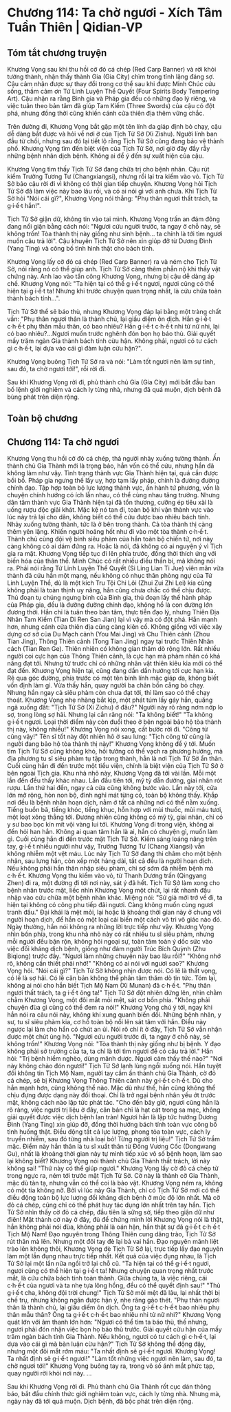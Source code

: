 # Chương 114: Ta chờ ngươi - Xích Tâm Tuần Thiên | Qidian-VP

## Tóm tắt chương truyện

Khương Vọng sau khi thu hồi cờ đỏ cá chép (Red Carp Banner) và rời khỏi tường thành, nhận thấy thành Gia (Gia City) chìm trong tĩnh lặng đáng sợ. Cậu cảm nhận được sự thay đổi trong cơ thể sau khi được Minh Chúc cứu sống, thầm cảm ơn Tứ Linh Luyện Thể Quyết (Four Spirits Body Tempering Art). Cậu nhận ra rằng Binh gia và Pháp gia đều có những đạo lý riêng, và việc tuân theo bản tâm đã giúp Tam Kiếm (Three Swords) của cậu có đột phá, nhưng đồng thời cũng khiến cánh cửa thiên địa thêm vững chắc.

Trên đường đi, Khương Vọng bắt gặp một tên lính da giáp định bỏ chạy, cậu dễ dàng bắt được và hỏi về nơi ở của Tịch Tử Sở (Xi Zishu). Người lính ban đầu từ chối, nhưng sau đó lại tiết lộ rằng Tịch Tử Sở cũng đang bảo vệ thành phố. Khương Vọng tìm đến biệt viện của Tịch Tử Sở, nơi giờ đây đầy rẫy những bệnh nhân dịch bệnh. Không ai để ý đến sự xuất hiện của cậu.

Khương Vọng tìm thấy Tịch Tử Sở đang chữa trị cho bệnh nhân. Cậu rút kiếm Trường Tương Tư (Changxiangsi), nhưng rồi lại tra kiếm vào vỏ. Tịch Tử Sở bảo cậu rời đi vì không có thời gian tiếp chuyện. Khương Vọng hỏi Tịch Tử Sở đã làm việc này bao lâu rồi, và có ai nói gì với anh chưa. Khi Tịch Tử Sở hỏi "Nói cái gì?", Khương Vọng nói thẳng: "Phụ thân ngươi thất trách, ta g·i·ế·t hắn!".

Tịch Tử Sở giận dữ, không tin vào tai mình. Khương Vọng trấn an đám đông đang nổi giận bằng cách nói: "Ngươi cứu người trước, ta ngay ở chỗ này, sẽ không trốn! Tòa thành thị này giống như sinh bệnh... ta chính là tới tìm ngươi muốn câu trả lời". Cậu khuyên Tịch Tử Sở nên xin giúp đỡ từ Dương Đình (Yang Ting) và công bố tình hình thật cho bách tính.

Khương Vọng lấy cờ đỏ cá chép (Red Carp Banner) ra và ném cho Tịch Tử Sở, nói rằng nó có thể giúp anh. Tịch Tử Sở càng thêm phẫn nộ khi thấy vật chứng này. Anh lao vào tấn công Khương Vọng, nhưng bị cậu dễ dàng áp chế. Khương Vọng nói: "Ta hiện tại có thể g·i·ế·t ngươi, ngươi cũng có thể hiện tại g·i·ế·t ta! Nhưng khi trước chuyện quan trọng nhất, là cứu chữa toàn thành bách tính...".

Tịch Tử Sở thề sẽ báo thù, nhưng Khương Vọng đáp lại bằng một tràng chất vấn: "Phụ thân ngươi thân là thành chủ, lại giấu diếm ôn dịch. Hắn g·i·ế·t c·h·ế·t phụ thân mẫu thân, có bao nhiêu? Hắn g·i·ế·t c·h·ế·t nhi tử nữ nhi, lại có bao nhiêu?...Ngươi muốn trước nghênh đón bọn họ báo thù. Giải quyết mấy trăm ngàn Gia thành bách tính cừu hận. Không phải, ngươi có tư cách gì c·h·ế·t, lại dựa vào cái gì đàm luận cừu hận?".

Khương Vọng buông Tịch Tử Sở ra và nói: "Làm tốt ngươi nên làm sự tình, sau đó, ta chờ ngươi tới!", rồi rời đi.

Sau khi Khương Vọng rời đi, phủ thành chủ Gia (Gia City) mới bắt đầu ban bố lệnh giới nghiêm và cách ly từng nhà, nhưng đã quá muộn, dịch bệnh đã bùng phát trên diện rộng.

## Toàn bộ chương

## Chương 114: Ta chờ ngươi

Khương Vọng thu hồi cờ đỏ cá chép, thả người nhảy xuống tường thành.
Ấn thành chủ Gia Thành mới là trọng bảo, hắn vốn có thể cứu, nhưng hắn đã không làm như vậy.
Tình trạng thành vực Gia Thành hiện tại, quá cần được bồi bổ.
Pháp gia ngưng thế lấy uy, hợp tạm lấy pháp, chính là đường đường chính đạo.
Tập hợp toàn bộ lực lượng thành vực, ấn hành tứ phương, vốn là chuyện chính hướng có ích lẫn nhau, có thể cùng nhau tăng trưởng.
Nhưng dân tâm thành vực Gia Thành hiện tại đã tổn thương, cưỡng ép tiêu xài là uống rượu độc giải khát.
Mặc kệ nó tan đi, toàn bộ khí vận thành vực vào lúc này trả lại cho dân, không biết có thể cứu được bao nhiêu bách tính.
Nhảy xuống tường thành, tức là ở bên trong thành.
Cả tòa thành thị càng thêm yên lặng.
Khiến người hoảng hốt như đi vào một tòa thành c·h·ế·t.
Thành chủ cùng đội vệ binh siêu phàm của hắn toàn bộ chiến tử, nơi này càng không có ai dám đứng ra.
Hoặc là nói, đã không có ai nguyện ý vì Tịch gia ra mặt.
Khương Vọng tiếp tục đi lên phía trước, đồng thời thích ứng với biến hóa của thân thể.
Minh Chúc có rất nhiều điều thần bí, mà không nói ra.
Phải nói rằng Tứ Linh Luyện Thể Quyết (Si Ling Lian Ti Jue) viên mãn vừa thành đã cứu hắn một mạng, nếu không có nhục thân phòng ngự của Tứ Linh Luyện Thể, dù là một kích Tru Tội Chi Lôi (Zhui Zui Zhi Lei) kia cũng không phải là toàn thịnh uy năng, hắn cũng chưa chắc có thể chịu được.
Thủ đoạn tụ chúng ngưng binh của Binh gia, thủ đoạn lấy thế hành pháp của Pháp gia, đều là đường đường chính đạo, không hổ là con đường lớn đương thời.
Hắn chỉ là tuân theo bản tâm, thực tiễn đạo lý, nhưng Thiên Địa Nhân Tam Kiếm (Tian Di Ren San Jian) lại vì vậy mà có đột phá.
Hắn mạnh hơn, nhưng cánh cửa thiên địa cũng càng kiên cố.
Không giống với việc xây dựng cơ sở của Du Mạch cảnh (You Mai Jing) và Chu Thiên cảnh (Zhou Tian Jing), Thông Thiên cảnh (Tong Tian Jing) ngay tại trước Thiên Nhân cách (Tian Ren Ge).
Thiên nhiên có không gian thăm dò rộng lớn.
Rất nhiều người coi cực hạn của Thông Thiên cảnh, là cực hạn mà phàm nhân có khả năng đạt tới. Nhưng từ trước chỉ có những nhân vật thiên kiêu kia mới có thể đạt đến.
Khương Vọng hiện tại, cũng đang dần dần hướng tới cực hạn kia.
Rẽ qua góc đường, phía trước có một tên binh lính mặc giáp da, không biết vốn định làm gì. Vừa thấy hắn, quay người ba chân bốn cẳng bỏ chạy.
Nhưng hắn ngay cả siêu phàm còn chưa đạt tới, thì làm sao có thể chạy thoát.
Khương Vọng nhẹ nhàng bắt kịp, một phát túm lấy gáy hắn, quăng ngã xuống đất: "Tịch Tử Sở (Xi Zichu) ở đâu?"
Người này rõ ràng nơm nớp lo sợ, trong lòng sợ hãi.
Nhưng lại cắn răng nói: "Ta không biết!"
"Ta không g·i·ế·t ngươi. Loại thời điểm này còn đuổi theo ở bên ngoài bảo hộ tòa thành thị này, không nhiều!" Khương Vọng nói xong, cất bước rời đi.
"Công tử cũng vậy!" Tên sĩ tốt này đột nhiên hô ở sau lưng: "Tịch công tử cũng là người đang bảo hộ tòa thành thị này!"
Khương Vọng không để ý tới.
Muốn tìm Tịch Tử Sở cũng không khó, hồi tưởng có thể vạch ra phương hướng, mà địa phương tu sĩ siêu phàm tụ tập trong thành, hẳn là nơi Tịch Tử Sở ẩn thân.
Cuối cùng hắn đi đến trước một tiểu viện, chính là biệt viện của Tịch Tử Sở ở bên ngoài Tịch gia.
Khu nhà nhỏ này, Khương Vọng đã tới vài lần.
Mỗi một lần đến đều thấy khác nhau.
Lần đầu tiên tới, mỹ tỳ dẫn đường, giai nhân rót rượu.
Lần thứ hai đến, ngay cả cửa cũng không bước vào.
Lần này tới, cửa lớn mở rộng, hòn non bộ, đình nghỉ mát từng có, toàn bộ không thấy.
Khắp nơi đều là bệnh nhân hoạn dịch, nằm ở tất cả những nơi có thể nằm xuống.
Tiếng buồn bã, tiếng khóc, tiếng khục, hỗn hợp với mùi thuốc, mùi máu tươi, một loạt xông thẳng tới.
Đương nhiên cũng không có mỹ tỳ, giai nhân, chỉ có y sư bao bọc kín mít vội vàng lui tới.
Khương Vọng đi trong viện, không ai đến hỏi han hắn.
Không ai quan tâm hắn là ai, hắn có chuyện gì, muốn làm gì.
Cuối cùng hắn đi đến trước mặt Tịch Tử Sở.
Kiếm sáng loáng nâng trên tay, g·i·ế·t nhiều người như vậy, Trường Tương Tư (Chang Xiangsi) vẫn không nhiễm một vệt máu.
Lúc này Tịch Tử Sở đang thi châm cho một bệnh nhân, sau lưng hắn, còn xếp một hàng dài, tất cả đều là người hoạn dịch.
Nếu không phải hắn thân nhập siêu phàm, chỉ sợ sớm đã nhiễm bệnh mà c·h·ế·t.
Khương Vọng thu kiếm vào vỏ, từ Thanh Dương trấn (Qingyang Zhen) đi ra, một đường đi tới nơi này, sát ý đã hết.
Tịch Tử Sở làm xong cho bệnh nhân trước mặt, liếc nhìn Khương Vọng một chút, lại rất nhanh đầu nhập vào cứu chữa một bệnh nhân khác.
Miệng nói: "Sứ giả mời trở về đi, ta hiện tại không có công phu tiếp đãi ngươi. Càng không muốn cùng ngươi tranh đấu."
Đại khái là mệt mỏi, lại hoặc là khoảng thời gian này ở chung với người hoạn dịch, để hắn có một loại cải biến một cách vô tri vô giác nào đó.
Ngày thường, hắn nói không ra những lời trực tiếp như vậy.
Khương Vọng nhìn bốn phía, trong khu nhà nhỏ này có rất nhiều tu sĩ siêu phàm, nhưng mỗi người đều bận rộn, không hỏi ngoại sự, toàn tâm toàn ý dốc sức vào việc đối kháng dịch bệnh, giống như đám người Trúc Bích Quỳnh (Zhu Biqiong) trước đây.
"Ngươi làm những chuyện này bao lâu rồi?"
"Không nhớ rõ, không cần thiết phải nhớ!"
"Không có ai nói với ngươi sao?" Khương Vọng hỏi.
"Nói cái gì?" Tịch Tử Sở không nhịn được nói.
Có lẽ là thất vọng, có lẽ là sợ hãi. Có lẽ căn bản không thể phân tâm thăm dò tin tức.
Tóm lại, không ai nói cho hắn biết Tịch Mộ Nam (Xi Munan) đã c·h·ế·t.
"Phụ thân ngươi thất trách, ta g·i·ế·t ông ta!"
Tịch Tử Sở đột nhiên đứng lên, nhìn chằm chằm Khương Vọng, một đôi mắt mỏi mệt, sát cơ bốn phía.
"Không phải chuyện đùa gì cũng có thể đem ra nói!"
Khương Vọng chú ý tới, ngay khi hắn nói ra câu nói này, không khí xung quanh biến đổi. Những bệnh nhân, y sư, tu sĩ siêu phàm kia, cơ hồ toàn bộ nổi lên sát tâm với hắn.
Điều này ngược lại làm cho hắn có chút an ủi. Nói rõ chí ít ở đây, Tịch Tử Sở vẫn nhận được một chút ủng hộ.
"Ngươi cứu người trước đi, ta ngay ở chỗ này, sẽ không trốn!" Khương Vọng nói: "Tòa thành thị này giống như bị bệnh. Y đạo không phải sở trường của ta, ta chỉ là tới tìm ngươi để có câu trả lời."
Hắn hỏi: "Trị bệnh hiểm nghèo, dùng mãnh dược. Ngươi cảm thấy thế nào?"
"Nơi này không chào đón ngươi!" Tịch Tử Sở lạnh lùng ngồi xuống nói.
Hắn tuyệt đối không tin Tịch Mộ Nam, người tay cầm ấn thành chủ Gia Thành, cờ đỏ cá chép, sẽ bị Khương Vọng Thông Thiên cảnh này g·i·ế·t c·h·ế·t.
Dù cho hắn mạnh hơn, cũng không thể nào.
Mặc dù như thế, hắn cũng không thể chịu đựng được dạng này đối thoại. Chỉ là trở ngại bệnh nhân yếu ớt trước mặt, không cách nào lập tức phát tác.
"Cho đến bây giờ, ngươi cũng hẳn là rõ ràng, việc ngươi trị liệu ở đây, căn bản chỉ là hạt cát trong sa mạc, không giải quyết được việc dịch bệnh lan tràn! Ngươi hẳn là lập tức hướng Dương Đình (Yang Ting) xin giúp đỡ, đồng thời hướng bách tính toàn vực công bố tình huống thật. Điều động tất cả lực lượng, phong tỏa toàn vực, cách ly truyền nhiễm, sau đó từng nhà loại bỏ! Từng người trị liệu!"
Tịch Tử Sở trầm mặc. Điểm này hắn thân là tu sĩ xuất thân từ Đông Vương Cốc (Dongwang Gu), nhất là khoảng thời gian này tự mình tiếp xúc vô số bệnh hoạn, làm sao lại không biết?
Khương Vọng nói thành chủ Gia Thành thất trách, lời này không sai!
"Thứ này có thể giúp ngươi."
Khương Vọng lấy cờ đỏ cá chép từ trong ngực ra, ném tới trước mặt Tịch Tử Sở.
Cờ này là thành cờ Gia Thành, mặc dù tàn tạ, nhưng vẫn có thể coi là bảo vật.
Khương Vọng ném ra, không có một tia không nỡ.
Bởi vì lúc này Gia Thành, chỉ có Tịch Tử Sở mới có thể điều động toàn bộ lực lượng đối kháng dịch bệnh ở mức độ lớn nhất. Mà cờ đỏ cá chép, cũng chỉ có thể phát huy tác dụng lớn nhất trên tay hắn.
Tịch Tử Sở nhìn thấy cờ đỏ cá chép, đầu tiên là sững sờ, tiếp theo giận dữ như điên!
Mặt thành cờ này ở đây, đủ để chứng minh lời Khương Vọng nói là thật, hắn không phải nói đùa, không phải là oán hận, hắn thật sự đã g·i·ế·t c·h·ế·t Tịch Mộ Nam!
Đạo nguyên trong Thông Thiên cung dâng trào, Tịch Tử Sở rút thân mà lên.
Nhưng một đôi tay đè lại bả vai hắn.
Đạo nguyên mãnh liệt trào lên không thôi, Khương Vọng đè Tịch Tử Sở lại, trực tiếp lấy đạo nguyên làm một lần đụng nhau trực tiếp nhất.
Kết quả của việc đụng nhau, là Tịch Tử Sở lại một lần nữa ngồi trở lại chỗ cũ.
"Ta hiện tại có thể g·i·ế·t ngươi, ngươi cũng có thể hiện tại g·i·ế·t ta! Nhưng chuyện quan trọng nhất trước mắt, là cứu chữa bách tính toàn thành. Giữa chúng ta, là việc riêng, cái c·h·ế·t của ngươi và ta nhẹ tựa lông hồng, đều có thể quyết định sau!"
"Thù g·i·ế·t cha, không đội trời chung!" Tịch Tử Sở mỏi mệt đã lâu, lại nhất thời bị chế trụ, nhưng không ngăn được hận ý, nhe răng gào thét.
"Phụ thân ngươi thân là thành chủ, lại giấu diếm ôn dịch. Ông ta g·i·ế·t c·h·ế·t bao nhiêu phụ thân mẫu thân? Ông ta g·i·ế·t c·h·ế·t bao nhiêu nhi tử nữ nhi?"
Khương Vọng quát lớn với âm thanh lớn hơn: "Ngươi có thể tìm ta báo thù, thế nhưng, ngươi phải đón nhận việc bọn họ báo thù trước. Giải quyết cừu hận của mấy trăm ngàn bách tính Gia Thành. Nếu không, ngươi có tư cách gì c·h·ế·t, lại dựa vào cái gì mà bàn luận cừu hận?"
Tịch Tử Sở không thể động đậy, nhưng một đôi mắt rớm máu: "Ta nhất định sẽ g·i·ế·t ngươi. Khương Vọng! Ta nhất định sẽ g·i·ế·t ngươi!"
"Làm tốt những việc ngươi nên làm, sau đó, ta chờ ngươi tới!"
Khương Vọng buông tay ra, trong vô số ánh mắt phức tạp, quay người rời khỏi nơi này.
...

Sau khi Khương Vọng rời đi.
Phủ thành chủ Gia Thành rốt cục dán thông báo, bắt đầu chính thức giới nghiêm toàn vực, cách ly từng nhà.
Nhưng mà, ngày này đã tới quá muộn.
Dịch bệnh, đã bộc phát trên diện rộng.